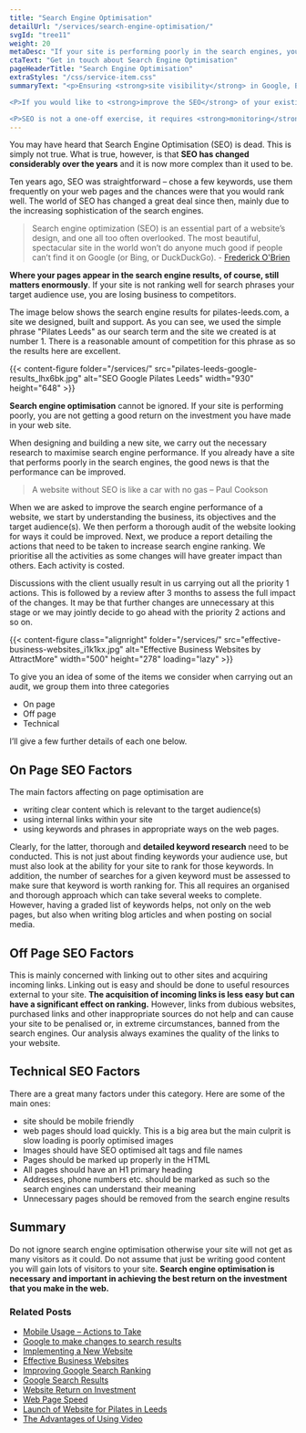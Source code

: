 ```yaml
---
title: "Search Engine Optimisation"
detailUrl: "/services/search-engine-optimisation/"
svgId: "tree11"
weight: 20
metaDesc: "If your site is performing poorly in the search engines, you are not getting a good return on the investment you have made in your web site."
ctaText: "Get in touch about Search Engine Optimisation"
pageHeaderTitle: "Search Engine Optimisation"
extraStyles: "/css/service-item.css"
summaryText: "<p>Ensuring <strong>site visibility</strong> in Google, Bing and other search engines is a priority for organisations. These days, search engine optimisation is far more than just matching keywords and acquiring incoming links. Many more factors have a significant bearing on where your site will be positioned in the search results for a given phrase.</p>

<P>If you would like to <strong>improve the SEO</strong> of your existing website, we can examine your site and make recommendations for improvement. These suggestions will cover ‘on page’ factors such as the content and technical elements as well as ‘off page’ aspects such as links and social media.</p>

<P>SEO is not a one-off exercise, it requires <strong>monitoring</strong> so that changes to search algorithms and the improvement of competitor sites are recognised and appropriate, timely action is taken.</p>"
---
```


You may have heard that Search Engine Optimisation (SEO) is dead. This is simply not true. What is true, however, is that **SEO has changed considerably over the years** and it is now more complex than it used to be.

Ten years ago, SEO was straightforward – chose a few keywords, use them frequently on your web pages and the chances were that you would rank well. The world of SEO has changed a great deal since then, mainly due to the increasing sophistication of the search engines.

> Search engine optimization (SEO) is an essential part of a website’s design, and one all too often overlooked. The most beautiful, spectacular site in the world won’t do anyone much good if people can’t find it on Google (or Bing, or DuckDuckGo). - [Frederick O'Brien](https://www.smashingmagazine.com/search-engine-optimization-checklist/)

**Where your pages appear in the search engine results, of course, still matters enormously**. If your site is not ranking well for search phrases your target audience use, you are losing business to competitors.

The image below shows the search engine results for pilates-leeds.com, a site we designed, built and support. As you can see, we used the simple phrase "Pilates Leeds" as our search term and the site we created is at number 1. There is a reasonable amount of competition for this phrase as so the results here are excellent.

{{< content-figure folder="/services/" src="pilates-leeds-google-results_lhx6bk.jpg" alt="SEO Google Pilates Leeds" width="930" height="648" >}}

**Search engine optimisation** cannot be ignored. If your site is performing poorly, you are not getting a good return on the investment you have made in your web site.

When designing and building a new site, we carry out the necessary research to maximise search engine performance. If you already have a site that performs poorly in the search engines, the good news is that the performance can be improved.

> A website without SEO is like a car with no gas – Paul Cookson

When we are asked to improve the search engine performance of a website, we start by understanding the business, its objectives and the target audience(s). We then perform a thorough audit of the website looking for ways it could be improved. Next, we produce a report detailing the actions that need to be taken to increase search engine ranking. We prioritise all the activities as some changes will have greater impact than others. Each activity is costed.

Discussions with the client usually result in us carrying out all the priority 1 actions. This is followed by a review after 3 months to assess the full impact of the changes. It may be that further changes are unnecessary at this stage or we may jointly decide to go ahead with the priority 2 actions and so on.

{{< content-figure class="alignright" folder="/services/" src="effective-business-websites_i1k1kx.jpg" alt="Effective Business Websites by AttractMore" width="500" height="278" loading="lazy" >}}

To give you an idea of some of the items we consider when carrying out an audit, we group them into three categories

- On page
- Off page
- Technical

I’ll give a few further details of each one below.

## On Page SEO Factors

The main factors affecting on page optimisation are

- writing clear content which is relevant to the target audience(s)
- using internal links within your site
- using keywords and phrases in appropriate ways on the web pages.

Clearly, for the latter, thorough and **detailed keyword research** need to be conducted. This is not just about finding keywords your audience use, but must also look at the ability for your site to rank for those keywords. In addition, the number of searches for a given keyword must be assessed to make sure that keyword is worth ranking for. This all requires an organised and thorough approach which can take several weeks to complete. However, having a graded list of keywords helps, not only on the web pages, but also when writing blog articles and when posting on social media.

## Off Page SEO Factors

This is mainly concerned with linking out to other sites and acquiring incoming links. Linking out is easy and should be done to useful resources external to your site. **The acquisition of incoming links is less easy but can have a significant effect on ranking.** However, links from dubious websites, purchased links and other inappropriate sources do not help and can cause your site to be penalised or, in extreme circumstances, banned from the search engines. Our analysis always examines the quality of the links to your website.

## Technical SEO Factors

There are a great many factors under this category. Here are some of the main ones:

- site should be mobile friendly
- web pages should load quickly. This is a big area but the main culprit is slow loading is poorly optimised images
- Images should have SEO optimised alt tags and file names
- Pages should be marked up properly in the HTML
- All pages should have an H1 primary heading
- Addresses, phone numbers etc. should be marked as such so the search engines can understand their meaning
- Unnecessary pages should be removed from the search engine results

## Summary

Do not ignore search engine optimisation otherwise your site will not get as many visitors as it could. Do not assume that just be writing good content you will gain lots of visitors to your site. **Search engine optimisation is necessary and important in achieving the best return on the investment that you make in the web.**

### Related Posts

- [Mobile Usage – Actions to Take](/blog/mobile-usage-actions-to-take/)
- [Google to make changes to search results](/blog/google-to-make-changes-to-search-results/)
- [Implementing a New Website](/blog/implementing-a-new-website/)
- [Effective Business Websites](/blog/effective-business-websites/)
- [Improving Google Search Ranking](/blog/improving-google-search-ranking/)
- [Google Search Results](/blog/google-search-results/)
- [Website Return on Investment](/blog/website-return-on-investment/)
- [Web Page Speed](/blog/web-page-speed/)
- [Launch of Website for Pilates in Leeds](/blog/launch-of-website-for-pilates-in-leeds/)
- [The Advantages of Using Video](/blog/the-advantages-of-using-video/)
